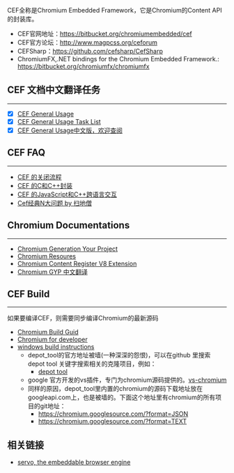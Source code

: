 CEF全称是Chromium Embedded Framework，它是Chromium的Content API的封装库。

- CEF官网地址：https://bitbucket.org/chromiumembedded/cef
- CEF官方论坛：http://www.magpcss.org/ceforum
- CEFSharp：https://github.com/cefsharp/CefSharp
- ChromiumFX,.NET bindings for the Chromium Embedded Framework.: https://bitbucket.org/chromiumfx/chromiumfx

## CEF 文档中文翻译任务
--------------------
- [x] [CEF General Usage](https://github.com/fanfeilong/cefutil/blob/master/doc/CEF%20General%20Usage.md)
- [x] [CEF General Usage Task List](https://github.com/fanfeilong/cefutil/blob/master/doc/CEF%20General%20Usage%20Task%20List.md)
- [x] [CEF General Usage中文版，欢迎查阅](https://github.com/fanfeilong/cefutil/blob/master/doc/CEF%20General%20Usage-zh-cn.md)

## CEF FAQ
-------
- [CEF 的关闭流程](https://github.com/fanfeilong/cefutil/blob/master/doc/CEF_Close.md)
- [CEF 的C和C++封装](https://github.com/fanfeilong/cefutil/blob/master/doc/CEF_cpp2c_annotation.md)
- [CEF 的JavaScript和C++跨语言交互](https://github.com/fanfeilong/cefutil/blob/master/doc/CEF_JavaScript_Cpp.md)
- [Cef经典N大问题 by 扫地僧](http://blog.csdn.net/weolar/article/details/51994895)

## Chromium Documentations
-----------------
- [Chromium Generation Your Project](https://github.com/fanfeilong/cefutil/blob/master/doc/gyp.md)
- [Chromium Resoures](https://github.com/fanfeilong/cefutil/blob/master/doc/chromium_resources.md)
- [Chromium Content Register V8 Extension](https://github.com/fanfeilong/cefutil/blob/master/doc/content_register_v8_extension.md)
- [Chromium GYP 中文翻译](https://github.com/fanfeilong/cefutil/blob/master/doc/gyp.pdf)

## CEF Build
-----------------
如果要编译CEF，则需要同步编译Chromium的最新源码
- [Chromium Build Guid](https://github.com/fanfeilong/cefutil/blob/master/doc/chromium_build_guid.md)
- [Chromium for developer](http://www.chromium.org/developers)
- [windows build instructions](https://chromium.googlesource.com/chromium/src/+/master/docs/windows_build_instructions.md)
  - depot_tool的官方地址被墙(一种深深的怨恨)，可以在github 里搜索depot tool 关键字搜索相关的克隆项目，例如：
    - [depot tool](https://github.com/cybertk/depot_tools)
  - google 官方开发的vs插件，专门为chromium源码提供的。[vs-chromium](https://github.com/chromium/vs-chromium)
  - 同样的原因，depot_tool里内置的chromium的源码下载地址放在googleapi.com上，也是被墙的。下面这个地址里有chromium的所有项目的git地址：
    - https://chromium.googlesource.com/?format=JSON
    - https://chromium.googlesource.com/?format=TEXT

相关链接
---------
- [servo, the embeddable browser engine](http://blogs.s-osg.org/servo-the-embeddable-browser-engine/)
